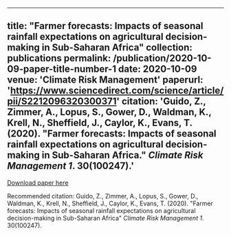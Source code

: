 ---
title: "Farmer forecasts: Impacts of seasonal rainfall expectations on agricultural decision-making in Sub-Saharan Africa"
collection: publications
permalink: /publication/2020-10-09-paper-title-number-1
date: 2020-10-09
venue: 'Climate Risk Management'
paperurl: 'https://www.sciencedirect.com/science/article/pii/S2212096320300371'
citation: 'Guido, Z., Zimmer, A., Lopus, S., Gower, D., Waldman, K., Krell, N., Sheffield, J., Caylor, K., Evans, T. (2020). &quot;Farmer forecasts: Impacts of seasonal rainfall expectations on agricultural decision-making in Sub-Saharan Africa.&quot; <i>Climate Risk Management 1</i>. 30(100247).'
--
[Download paper here](http://academicpages.github.io/files/paper1.pdf)

Recommended citation: Guido, Z., Zimmer, A., Lopus, S., Gower, D., Waldman, K., Krell, N., Sheffield, J., Caylor, K., Evans, T. (2020). "Farmer forecasts: Impacts of seasonal rainfall expectations on agricultural decision-making in Sub-Saharan Africa" <i>Climate Risk Management 1</i>. 30(100247).
